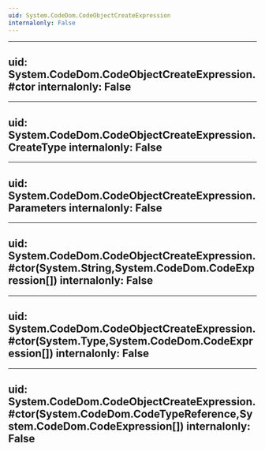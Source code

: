 ```yaml
---
uid: System.CodeDom.CodeObjectCreateExpression
internalonly: False
---
```


---
uid: System.CodeDom.CodeObjectCreateExpression.#ctor
internalonly: False
---

---
uid: System.CodeDom.CodeObjectCreateExpression.CreateType
internalonly: False
---

---
uid: System.CodeDom.CodeObjectCreateExpression.Parameters
internalonly: False
---

---
uid: System.CodeDom.CodeObjectCreateExpression.#ctor(System.String,System.CodeDom.CodeExpression[])
internalonly: False
---

---
uid: System.CodeDom.CodeObjectCreateExpression.#ctor(System.Type,System.CodeDom.CodeExpression[])
internalonly: False
---

---
uid: System.CodeDom.CodeObjectCreateExpression.#ctor(System.CodeDom.CodeTypeReference,System.CodeDom.CodeExpression[])
internalonly: False
---
